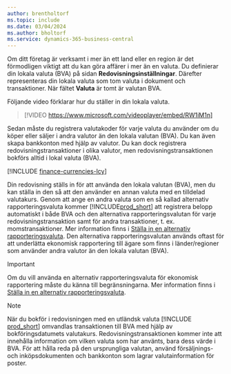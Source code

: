 ```yaml
---
author: brentholtorf
ms.topic: include
ms.date: 03/04/2024
ms.author: bholtorf
ms.service: dynamics-365-business-central
---
```

Om ditt företag är verksamt i mer än ett land eller en region är det förmodligen viktigt att du kan göra affärer i mer än en valuta. Du definierar din lokala valuta (BVA) på sidan **Redovisningsinställningar**. Därefter representeras din lokala valuta som tom valuta i dokument och transaktioner. När fältet **Valuta** är tomt är valutan BVA.

Följande video förklarar hur du ställer in din lokala valuta.

> [!VIDEO https://www.microsoft.com/videoplayer/embed/RW1iM1n]

Sedan måste du registrera valutakoder för varje valuta du använder om du köper eller säljer i andra valutor än den lokala valutan (BVA). Du kan även skapa bankkonton med hjälp av valutor. Du kan dock registrera redovisningstransaktioner i olika valutor, men redovisningstransaktionen bokförs alltid i lokal valuta (BVA).

[!INCLUDE [finance-currencies-lcy](finance-currencies-lcy-note.md)]

Din redovisning ställs in för att använda den lokala valutan (BVA), men du kan ställa in den så att den använder en annan valuta med en tilldelad valutakurs. Genom att ange en andra valuta som en så kallad alternativ rapporteringsvaluta kommer [!INCLUDE[prod_short](prod_short.md)] att registrera belopp automatiskt i både BVA och den alternativa rapporteringsvalutan för varje redovisningstransaktion samt för andra transaktioner, t. ex. momstransaktioner. Mer information finns i [Ställa in en alternativ rapporteringsvaluta](../finance-how-setup-additional-currencies.md). Den alternativa rapporteringsvalutan används oftast för att underlätta ekonomisk rapportering till ägare som finns i länder/regioner som använder andra valutor än den lokala valutan (BVA).  

> [!IMPORTANT]
> Om du vill använda en alternativ rapporteringsvaluta för ekonomisk rapportering måste du känna till begränsningarna. Mer information finns i [Ställa in en alternativ rapporteringsvaluta](../finance-how-setup-additional-currencies.md).

> [!NOTE]  
> När du bokför i redovisningen med en utländsk valuta [!INCLUDE [prod_short](prod_short.md)] omvandlas transaktionen till BVA med hjälp av bokföringsdatumets valutakurs. Redovisningstransaktionen kommer inte att innehålla information om vilken valuta som har använts, bara dess värde i BVA. För att hålla reda på den ursprungliga valutan, använd försäljnings- och inköpsdokumenten och bankkonton som lagrar valutainformation för poster.
